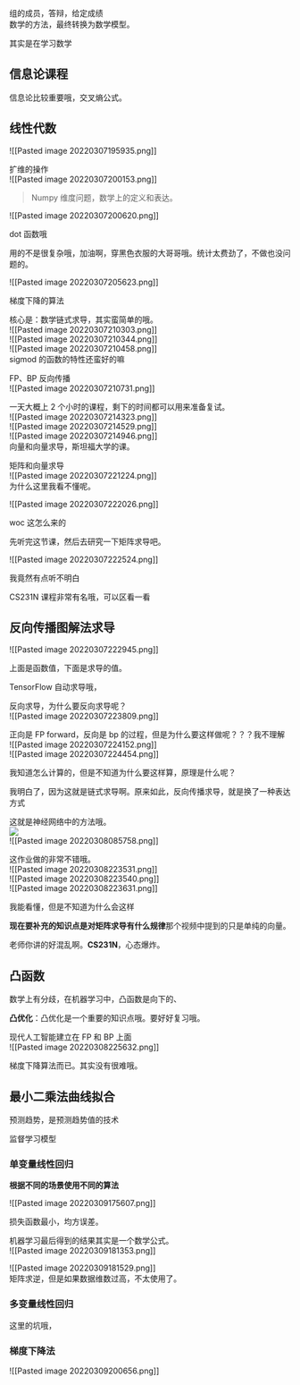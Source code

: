 组的成员，答辩，给定成绩  
数学的方法，最终转换为数学模型。

其实是在学习数学

## 信息论课程

信息论比较重要哦，交叉熵公式。

## 线性代数

![[Pasted image 20220307195935.png]]

扩维的操作  
![[Pasted image 20220307200153.png]]

> Numpy 维度问题，数学上的定义和表达。

![[Pasted image 20220307200620.png]]

dot 函数哦

用的不是很复杂哦，加油啊，穿黑色衣服的大哥哥哦。统计太费劲了，不做也没问题的。

![[Pasted image 20220307205623.png]]

梯度下降的算法

核心是：数学链式求导，其实蛮简单的哦。  
![[Pasted image 20220307210303.png]]  
![[Pasted image 20220307210344.png]]  
![[Pasted image 20220307210458.png]]  
sigmod 的函数的特性还蛮好的嘛

FP、BP 反向传播  
![[Pasted image 20220307210731.png]]

 一天大概上 2 个小时的课程，剩下的时间都可以用来准备复试。  
![[Pasted image 20220307214323.png]]  
![[Pasted image 20220307214529.png]]  
![[Pasted image 20220307214946.png]]  
向量和向量求导，斯坦福大学的课。

矩阵和向量求导  
![[Pasted image 20220307221224.png]]  
为什么这里我看不懂呢。

![[Pasted image 20220307222026.png]]

woc 这怎么来的

先听完这节课，然后去研究一下矩阵求导吧。

![[Pasted image 20220307222524.png]]

我竟然有点听不明白

CS231N 课程非常有名哦，可以区看一看

## 反向传播图解法求导

![[Pasted image 20220307222945.png]]

上面是函数值，下面是求导的值。

TensorFlow 自动求导哦，

反向求导，为什么要反向求导呢？  
![[Pasted image 20220307223809.png]]

正向是 FP forward，反向是 bp 的过程，但是为什么要这样做呢？？？我不理解  
![[Pasted image 20220307224152.png]]  
![[Pasted image 20220307224454.png]]

我知道怎么计算的，但是不知道为什么要这样算，原理是什么呢？

我明白了，因为这就是链式求导啊。原来如此，反向传播求导，就是换了一种表达方式

这就是神经网络中的方法哦。  
![](https://static.dingtalk.com/media/lALPJwKtyDEgovfNAhjNBOg_1256_536.png_720x720q90g.jpg?bizType=im)  
![[Pasted image 20220308085758.png]]

这作业做的非常不错哦。  
![[Pasted image 20220308223531.png]]  
![[Pasted image 20220308223540.png]]  
![[Pasted image 20220308223631.png]]

我能看懂，但是不知道为什么会这样

**现在要补充的知识点是对矩阵求导有什么规律**那个视频中提到的只是单纯的向量。

老师你讲的好混乱啊。**CS231N**，心态爆炸。

## 凸函数

数学上有分歧，在机器学习中，凸函数是向下的、

**凸优化**：凸优化是一个重要的知识点哦。要好好复习哦。

现代人工智能建立在 FP 和 BP 上面  
![[Pasted image 20220308225632.png]]

梯度下降算法而已。其实没有很难哦。

## 最小二乘法曲线拟合

预测趋势，是预测趋势值的技术

监督学习模型

### 单变量线性回归

**根据不同的场景使用不同的算法**

![[Pasted image 20220309175607.png]]

损失函数最小，均方误差。

机器学习最后得到的结果其实是一个数学公式。  
![[Pasted image 20220309181353.png]]

![[Pasted image 20220309181529.png]]  
矩阵求逆，但是如果数据维数过高，不太使用了。

### 多变量线性回归

这里的坑哦，

### 梯度下降法

![[Pasted image 20220309200656.png]]
